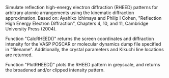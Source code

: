 Simulate reflection high-energy electron diffraction (RHEED) patterns for arbitrary atomic arrangements using the kinematic diffraction approximation.
Based on: Ayahiko Ichimaya and Philip I Cohen, "Reflection High Energy Electron Diffraction", Chapters 4, 10, and 11, Cambridge University Press (2004).

Function "CalcRHEED()" returns the screen coordinates and diffraction intensity for the VASP POSCAR or molecular dynamics dump file specified in "filename".
Additionally, the crystal parameters and Kikuchi line locations are returned.

Function "PlotRHEED()" plots the RHEED pattern in greyscale, and returns the broadened and/or clipped intensity pattern.
